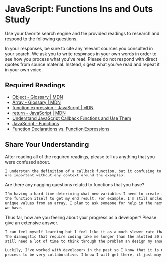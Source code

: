 # JavaScript: Functions Ins and Outs Study

Use your favorite search engine and the provided readings to research and
respond to the following questions.

In your responses, be sure to cite any relevant sources you consulted in your
search. We ask you to write responses in your own words in order to see how you
process what you've read. Please do not respond with direct quotes from source
material. Instead, digest what you've read and repeat it in your own voice.

## Required Readings

-   [Object - Glossary | MDN](https://developer.mozilla.org/en-US/docs/Glossary/Object)
-   [Array - Glossary | MDN](https://developer.mozilla.org/en-US/docs/Glossary/Array)
-   [function expression - JavaScript | MDN](https://developer.mozilla.org/en-US/docs/Web/JavaScript/Reference/Operators/function)
-   [return - JavaScript | MDN](https://developer.mozilla.org/en-US/docs/Web/JavaScript/Reference/Statements/return)
-   [Understand JavaScript Callback Functions and Use Them](http://javascriptissexy.com/understand-javascript-callback-functions-and-use-them)
-   [JavaScript - Functions](http://www.quirksmode.org/js/function.html)
-   [Function Declarations vs. Function Expressions](https://javascriptweblog.wordpress.com/2010/07/06/function-declarations-vs-function-expressions)

## Share Your Understanding

After reading all of the required readings, please tell us anything that you
were confused about.

```md
I understan the definition of a callback function, but it confusing to understand why they
are important without any context around the examples.


```

Are there any nagging questions related to functions that you have?

```md
I'm having a hard time deteriming what new variables I need to create in order to use in
the function itself to get my end result. For example, I'm still unclear on how to retrieve the
unique values from an array. I plan to ask someone for help in the next work shop session
we have.
```

Thus far, how are you feeling about your progress as a developer? Please give an
extensive answer.

```md
I can feel myself learning but I feel like it as a much slower rate than the pace of the class.
The dianogstic that require coding take me longer than the alotted 30 mins because I
still need a lot of time to think through the problem an design my answer.

Luckily, I've worked with developers in the past so I know that it is normal for the design
process to be very collaborative. I know I will get there, it just may take me longer than others.
```
